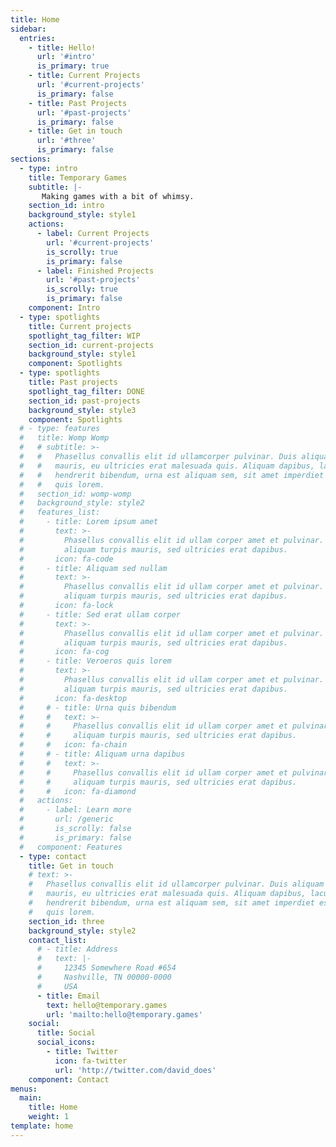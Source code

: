 ```yaml
---
title: Home
sidebar:
  entries:
    - title: Hello!
      url: '#intro'
      is_primary: true
    - title: Current Projects
      url: '#current-projects'
      is_primary: false
    - title: Past Projects
      url: '#past-projects'
      is_primary: false
    - title: Get in touch
      url: '#three'
      is_primary: false
sections:
  - type: intro
    title: Temporary Games
    subtitle: |-
       Making games with a bit of whimsy.
    section_id: intro
    background_style: style1
    actions:
      - label: Current Projects
        url: '#current-projects'
        is_scrolly: true
        is_primary: false
      - label: Finished Projects
        url: '#past-projects'
        is_scrolly: true
        is_primary: false
    component: Intro
  - type: spotlights
    title: Current projects
    spotlight_tag_filter: WIP
    section_id: current-projects
    background_style: style1
    component: Spotlights
  - type: spotlights
    title: Past projects
    spotlight_tag_filter: DONE
    section_id: past-projects
    background_style: style3
    component: Spotlights
  # - type: features
  #   title: Womp Womp
  #   # subtitle: >-
  #   #   Phasellus convallis elit id ullamcorper pulvinar. Duis aliquam turpis
  #   #   mauris, eu ultricies erat malesuada quis. Aliquam dapibus, lacus eget
  #   #   hendrerit bibendum, urna est aliquam sem, sit amet imperdiet est velit
  #   #   quis lorem.
  #   section_id: womp-womp
  #   background_style: style2
  #   features_list:
  #     - title: Lorem ipsum amet
  #       text: >-
  #         Phasellus convallis elit id ullam corper amet et pulvinar. Duis
  #         aliquam turpis mauris, sed ultricies erat dapibus.
  #       icon: fa-code
  #     - title: Aliquam sed nullam
  #       text: >-
  #         Phasellus convallis elit id ullam corper amet et pulvinar. Duis
  #         aliquam turpis mauris, sed ultricies erat dapibus.
  #       icon: fa-lock
  #     - title: Sed erat ullam corper
  #       text: >-
  #         Phasellus convallis elit id ullam corper amet et pulvinar. Duis
  #         aliquam turpis mauris, sed ultricies erat dapibus.
  #       icon: fa-cog
  #     - title: Veroeros quis lorem
  #       text: >-
  #         Phasellus convallis elit id ullam corper amet et pulvinar. Duis
  #         aliquam turpis mauris, sed ultricies erat dapibus.
  #       icon: fa-desktop
  #     # - title: Urna quis bibendum
  #     #   text: >-
  #     #     Phasellus convallis elit id ullam corper amet et pulvinar. Duis
  #     #     aliquam turpis mauris, sed ultricies erat dapibus.
  #     #   icon: fa-chain
  #     # - title: Aliquam urna dapibus
  #     #   text: >-
  #     #     Phasellus convallis elit id ullam corper amet et pulvinar. Duis
  #     #     aliquam turpis mauris, sed ultricies erat dapibus.
  #     #   icon: fa-diamond
  #   actions:
  #     - label: Learn more
  #       url: /generic
  #       is_scrolly: false
  #       is_primary: false
  #   component: Features
  - type: contact
    title: Get in touch
    # text: >-
    #   Phasellus convallis elit id ullamcorper pulvinar. Duis aliquam turpis
    #   mauris, eu ultricies erat malesuada quis. Aliquam dapibus, lacus eget
    #   hendrerit bibendum, urna est aliquam sem, sit amet imperdiet est velit
    #   quis lorem.
    section_id: three
    background_style: style2
    contact_list:
      # - title: Address
      #   text: |-
      #     12345 Somewhere Road #654
      #     Nashville, TN 00000-0000
      #     USA
      - title: Email
        text: hello@temporary.games
        url: 'mailto:hello@temporary.games'
    social:
      title: Social
      social_icons:
        - title: Twitter
          icon: fa-twitter
          url: 'http://twitter.com/david_does'
    component: Contact
menus:
  main:
    title: Home
    weight: 1
template: home
---
```

